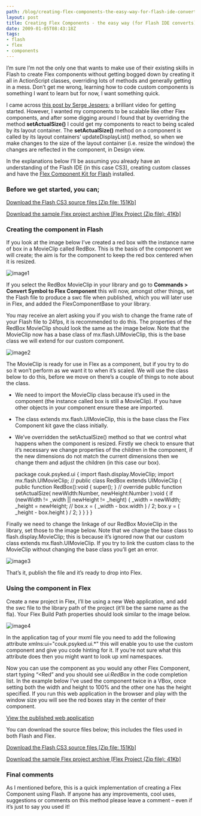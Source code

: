```yaml
---
path: /blog/creating-flex-components-the-easy-way-for-flash-ide-converts/
layout: post
title: Creating Flex Components - the easy way (for Flash IDE converts)
date: 2009-01-05T08:43:18Z
tags:
- flash
- flex
- components
---
```


I’m sure I’m not the only one that wants to make use of their existing skills in Flash to create Flex components without getting bogged down by creating it all in ActionScript classes, overriding lots of methods and generally getting in a mess. Don’t get me wrong, learning how to code custom components is something I want to learn but for now, I want something quick.

I came across [this post by Serge Jespers](http://www.webkitchen.be/2008/12/12/video-tutorial-make-flex-components-with-flash-cs4/); a brilliant video for getting started. However, I wanted my components to be scalable like other Flex components, and after some digging around I found that by overriding the method **setActualSize()** I could get my components to react to being scaled by its layout container. The **setActualSize()** method on a component is called by its layout containers’ updateDisplayList() method, so when we make changes to the size of the layout container (i.e. resize the window) the changes are reflected in the component, in Design view.

In the explanations below I’ll be assuming you already have an understanding of the Flash IDE (in this case CS3), creating custom classes and have the [Flex Component Kit for Flash](https://www.adobe.com/cfusion/entitlement/index.cfm?e=flex_skins) installed.

### Before we get started, you can;

[Download the Flash CS3 source files \[Zip file: 151Kb\]](http://uploads.psyked.co.uk/2008/12/redbox.zip)

[Download the sample Flex project archive \[Flex Project (Zip file): 41Kb\]](http://uploads.psyked.co.uk/2008/12/redboxexample.zip)

### Creating the component in Flash

If you look at the image below I’ve created a red box with the instance name of box in a MovieClip called RedBox. This is the basis of the component we will create; the aim is for the component to keep the red box centered when it is resized.

![image1](http://uploads.psyked.co.uk/2008/12/image1.jpg "image1")

If you select the RedBox MovieClip in your library and go to **Commands > Convert Symbol to Flex Component** this will now, amongst other things, set the Flash file to produce a swc file when published, which you will later use in Flex, and added the FlexComponentBase to your library.

You may receive an alert asking you if you wish to change the frame rate of your Flash file to 24fps, it is recommended to do this. The properties of the RedBox MovieClip should look the same as the image below. Note that the MovieClip now has a base class of mx.flash.UIMovieClip, this is the base class we will extend for our custom component.

![image2](http://uploads.psyked.co.uk/2008/12/image2.jpg "image2")

The MovieClip is ready for use in Flex as a component, but if you try to do so it won’t perform as we want it to when it’s scaled. We will use the class below to do this, before we move on there’s a couple of things to note about the class.

*   We need to import the MovieClip class because it’s used in the component (the instance called box is still a MovieClip). If you have other objects in your component ensure these are imported.
*   The class extends mx.flash.UIMovieClip, this is the base class the Flex Component kit gave the class initially.
*   We’ve overridden the setActualSize() method so that we control what happens when the component is resized. Firstly we check to ensure that it’s necessary we change properties of the children in the component, if the new dimensions do not match the current dimensions then we change them and adjust the children (in this case our box).

    package couk.psyked.ui
    {
    import flash.display.MovieClip;
    import mx.flash.UIMovieClip;
    //
    public class RedBox extends UIMovieClip
    {
    public function RedBox():void
    {
    super();
    }
    //
    override public function setActualSize( newWidth:Number, newHeight:Number ):void
    {
    if (newWidth != _width || newHeight != _height)
    {
    _width = newWidth;
    _height = newHeight;
    //
    box.x = ( _width - box.width ) / 2;
    box.y = ( _height - box.height ) / 2;
    }
    }
    }
    }

Finally we need to change the linkage of our RedBox MovieClip in the library, set those to the image below. Note that we change the base class to flash.display.MovieClip; this is because it’s ignored now that our custom class extends mx.flash.UIMovieClip. If you try to link the custom class to the MovieClip without changing the base class you’ll get an error.

![image3](http://uploads.psyked.co.uk/2008/12/image3.jpg "image3")

That’s it, publish the file and it’s ready to drop into Flex.

### Using the component in Flex

Create a new project in Flex, I’ll be using a new Web application, and add the swc file to the library path of the project (it’ll be the same name as the fla). Your Flex Build Path properties should look similar to the image below.

![image4](http://uploads.psyked.co.uk/2008/12/image4.jpg "image4")

In the application tag of your mxml file you need to add the following attribute xmlns:ui="couk.psyked.ui.*" this will enable you to use the custom component and give you code hinting for it. If you’re not sure what this attribute does then you might want to look up xml namespaces.

Now you can use the component as you would any other Flex Component, start typing “<Red” and you should see _ui:RedBox_ in the code completion list. In the example below I’ve used the component twice in a VBox, once setting both the width and height to 100% and the other one has the height specified. If you run this web application in the browser and play with the window size you will see the red boxes stay in the center of their component.

[View the published web application](http://www.psyked.co.uk/downloads/RedBoxExample.html)

You can download the source files below; this includes the files used in both Flash and Flex.

[Download the Flash CS3 source files \[Zip file: 151Kb\]](http://uploads.psyked.co.uk/2008/12/redbox.zip)

[Download the sample Flex project archive \[Flex Project (Zip file): 41Kb\]](http://uploads.psyked.co.uk/2008/12/redboxexample.zip)

### Final comments

As I mentioned before, this is a quick implementation of creating a Flex Component using Flash. If anyone has any improvements, cool uses, suggestions or comments on this method please leave a comment – even if it’s just to say you used it!